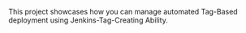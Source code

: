 This project showcases how you can manage automated Tag-Based deployment using Jenkins-Tag-Creating Ability.
